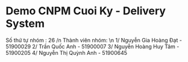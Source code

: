 # Demo CNPM Cuoi Ky - Delivery System 

Số thứ tự nhóm : 26 /n
Thành viên nhóm: \n
1/ Nguyễn Gia Hoàng Đạt - 51900029
2/ Trần Quốc Anh - 51900007 
3/ Nguyễn Hoàng Huy Tâm - 51900205
4/ Nguyễn Thị Quỳnh Anh - 51900645

